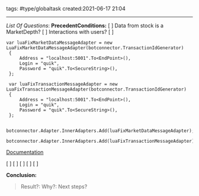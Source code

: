 tags: #type/globaltask 
created:2021-06-17 21:04
___
_List Of Questions_:
**PrecedentConditions:**
[ ] Data from stock is a MarketDepth? 
[ ] Interactions with users?
[ ] 
```
var luaFixMarketDataMessageAdapter = new LuaFixMarketDataMessageAdapter(botconnector.TransactionIdGenerator)
 {
     Address = "localhost:5001".To<EndPoint>(),
     Login = "quik",
     Password = "quik".To<SecureString>(),
 };

 var luaFixTransactionMessageAdapter = new LuaFixTransactionMessageAdapter(botconnector.TransactionIdGenerator)
 {
     Address = "localhost:5001".To<EndPoint>(),
     Login = "quik",
     Password = "quik".To<SecureString>(),
 };

 botconnector.Adapter.InnerAdapters.Add(luaFixMarketDataMessageAdapter);
 botconnector.Adapter.InnerAdapters.Add(luaFixTransactionMessageAdapter);
 ```  
 
  [Documentation](https://doc.stocksharp.ru/html/d79f3357-6bdf-4a6f-92d6-c9b45e820f1a.htm)


[ ]
[ ]
[ ]
[ ]
[ ]

**Conclusion:**
> Result?:
> Why?:
> Next steps?

